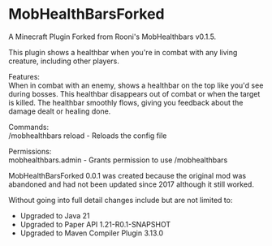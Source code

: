 # MobHealthBarsForked
A Minecraft Plugin Forked from Rooni's MobHealthbars v0.1.5. 

This plugin shows a healthbar when you're in combat with any living creature, including other players.

Features:                       
When in combat with an enemy, shows a healthbar on the top like you'd see during bosses. This healthbar disappears out of combat or when the target is killed.
The healthbar smoothly flows, giving you feedback about the damage dealt or healing done.

Commands:               
/mobhealthbars reload - Reloads the config file

Permissions:                   
mobhealthbars.admin - Grants permission to use /mobhealthbars

MobHealthBarsForked 0.0.1 was created because the original mod was abandoned and had not been updated since 2017 although it still worked.

Without going into full detail changes include but are not limited to:
- Upgraded to Java 21
- Upgraded to Paper API 1.21-R0.1-SNAPSHOT
- Upgraded to Maven Compiler Plugin 3.13.0
